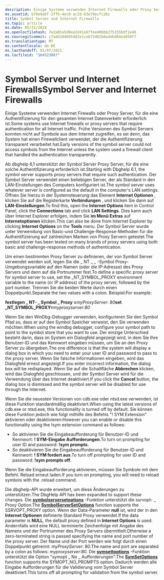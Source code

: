 ```yaml
---
description: Einige Systeme verwenden Internet Firewalls oder Proxy Server, für die eine Authentifizierung für den gesamten Internet Datenverkehr erforderlich ist.
ms.assetid: b79e9a6f-2ffb-4ec0-ac2d-63e79ecfc26c
title: Symbol Server und Internet Firewalls
ms.topic: article
ms.date: 05/31/2018
ms.openlocfilehash: 7e2a85a5d0ee2d41e6ffee40bbb275155bdf1e48
ms.sourcegitcommit: c7add10d695482e1ceb72d62b8a4ebd84ea050f7
ms.translationtype: MT
ms.contentlocale: de-DE
ms.lasthandoff: 01/07/2021
ms.locfileid: "104523067"
---
```

# <a name="symbol-server-and-internet-firewalls"></a><span data-ttu-id="980b3-103">Symbol Server und Internet Firewalls</span><span class="sxs-lookup"><span data-stu-id="980b3-103">Symbol Server and Internet Firewalls</span></span>

<span data-ttu-id="980b3-104">Einige Systeme verwenden Internet Firewalls oder Proxy Server, für die eine Authentifizierung für den gesamten Internet Datenverkehr erforderlich ist.</span><span class="sxs-lookup"><span data-stu-id="980b3-104">Some systems use Internet firewalls or proxy servers that require authentication for all Internet traffic.</span></span> <span data-ttu-id="980b3-105">Frühe Versionen des Symbol Servers konnten nicht auf Symbole aus dem Internet zugreifen, es sei denn, das System hat einen Firewallclient verwendet, der die Authentifizierung transparent verarbeitet hat.</span><span class="sxs-lookup"><span data-stu-id="980b3-105">Early versions of the symbol server could not access symbols from the Internet unless the system used a firewall client that handled the authentication transparently.</span></span>

<span data-ttu-id="980b3-106">Ab dbghelp 6,1 unterstützt der Symbol Server Proxy Server, für die eine solche Authentifizierung erforderlich ist.</span><span class="sxs-lookup"><span data-stu-id="980b3-106">Starting with Dbghelp 6.1, the symbol server supports proxy servers that require such authentication.</span></span> <span data-ttu-id="980b3-107">Der Symbol Server verwendet einen beliebigen Server, der als Standard in den LAN-Einstellungen des Computers konfiguriert ist.</span><span class="sxs-lookup"><span data-stu-id="980b3-107">The symbol server uses whatever server is configured as the default in the computer's LAN settings.</span></span> <span data-ttu-id="980b3-108">Öffnen Sie hierzu in der Systemsteuerung das Element **Internet Optionen** , klicken Sie auf die Registerkarte **Verbindungen** , und klicken Sie dann auf **LAN-Einstellungen**.</span><span class="sxs-lookup"><span data-stu-id="980b3-108">To find this, open the **Internet Options** item in Control Panel, click the **Connections** tab and click **LAN Settings**.</span></span> <span data-ttu-id="980b3-109">Dies kann auch über Internet Explorer erfolgen, indem Sie **im Menü Extras** auf **Internetoptionen** klicken.</span><span class="sxs-lookup"><span data-stu-id="980b3-109">This can also be done from Internet Explorer by clicking **Internet Options** on the **Tools** menu.</span></span> <span data-ttu-id="980b3-110">Der Symbol Server wurde unter Verwendung von Basic-und Challenge-Response-Methoden für die Authentifizierung auf zahlreichen Marken von Proxy Servern getestet.</span><span class="sxs-lookup"><span data-stu-id="980b3-110">The symbol server has been tested on many brands of proxy servers using both basic and challenge-response methods of authentication.</span></span>

<span data-ttu-id="980b3-111">Um einen bestimmten Proxy Server zu definieren, der von Symbol Server verwendet werden soll, legen Sie die \_ NT \_ \_ -Symbol Proxy-Umgebungsvariable auf den Namen (oder die IP-Adresse) des Proxy Servers und dann auf die Portnummer fest.</span><span class="sxs-lookup"><span data-stu-id="980b3-111">To define a specific proxy server for symbol server to use, set the \_NT\_SYMBOL\_PROXY environment variable to the name (or IP address) of the proxy server, followed by the port number.</span></span> <span data-ttu-id="980b3-112">Trennen Sie die beiden Werte durch einen Doppelpunkt.</span><span class="sxs-lookup"><span data-stu-id="980b3-112">Separate the two values with a colon.</span></span> <span data-ttu-id="980b3-113">Beispiel:</span><span class="sxs-lookup"><span data-stu-id="980b3-113">For example:</span></span>

<span data-ttu-id="980b3-114">**festlegen \_ NT- \_ Symbol \_ Proxy =**_myProxyServer_*_: 80_*</span><span class="sxs-lookup"><span data-stu-id="980b3-114">**set \_NT\_SYMBOL\_PROXY=**_myproxyserver_*_:80_*</span></span>

<span data-ttu-id="980b3-115">Wenn Sie den WinDbg-Debugger verwenden, konfigurieren Sie den Symbol Pfad so, dass er auf den Symbol Speicher verweist, den Sie verwenden möchten.</span><span class="sxs-lookup"><span data-stu-id="980b3-115">When using the windbg debugger, configure your symbol path to point to the symbol store that you want to use.</span></span> <span data-ttu-id="980b3-116">Der einzige Unterschied besteht darin, dass im System ein Dialogfeld angezeigt wird, in dem Sie Ihre Benutzer-ID und das Kennwort eingeben müssen, um Sie an den Proxy Server zu übergeben.</span><span class="sxs-lookup"><span data-stu-id="980b3-116">The one difference is that the system will display a dialog box in which you need to enter your user ID and password to pass to the proxy server.</span></span> <span data-ttu-id="980b3-117">Wenn Sie falsche Informationen eingeben, wird das Dialogfeld erneut angezeigt.</span><span class="sxs-lookup"><span data-stu-id="980b3-117">If you enter incorrect information, the dialog box will be redisplayed.</span></span> <span data-ttu-id="980b3-118">Wenn Sie auf die Schaltfläche **Abbrechen** klicken, wird das Dialogfeld geschlossen, und der Symbol Server wird für die Verwendung über das Internet deaktiviert.</span><span class="sxs-lookup"><span data-stu-id="980b3-118">If you click the **Cancel** button, the dialog box is dismissed and the symbol server will be disabled for use through the Internet.</span></span>

<span data-ttu-id="980b3-119">Wenn Sie die neuesten Versionen von cdb.exe oder ntsd.exe verwenden, ist diese Funktion standardmäßig deaktiviert.</span><span class="sxs-lookup"><span data-stu-id="980b3-119">When using the latest versions of cdb.exe or ntsd.exe, this functionality is turned off by default.</span></span> <span data-ttu-id="980b3-120">Sie können diese Funktion jedoch wie folgt mithilfe des Befehls "! SYM Extension" aktivieren oder deaktivieren:</span><span class="sxs-lookup"><span data-stu-id="980b3-120">However you can enable or disable this functionality using the !sym extension command as follows:</span></span>

-   <span data-ttu-id="980b3-121">So aktivieren Sie die Eingabeaufforderung für Benutzer-ID und Kennwort: **! SYM-Eingabe Aufforderungen**.</span><span class="sxs-lookup"><span data-stu-id="980b3-121">To turn on prompting for user ID and password: **!sym prompts**.</span></span>
-   <span data-ttu-id="980b3-122">So deaktivieren Sie die Eingabeaufforderung für Benutzer-ID und Kennwort: **! SYM fordert aus**.</span><span class="sxs-lookup"><span data-stu-id="980b3-122">To turn off prompting for user ID and password: **!sym prompts off**.</span></span>

<span data-ttu-id="980b3-123">Wenn Sie die Eingabeaufforderung aktivieren, müssen Sie Symbole mit dem Befehl. Reload erneut laden.</span><span class="sxs-lookup"><span data-stu-id="980b3-123">If you turn on prompting, you will need to reload symbols with the .reload command.</span></span>

<span data-ttu-id="980b3-124">Die dbghelp-API wurde erweitert, um diese Änderungen zu unterstützen.</span><span class="sxs-lookup"><span data-stu-id="980b3-124">The DbgHelp API has been expanded to support these changes.</span></span> <span data-ttu-id="980b3-125">Die [**symbolserversetoptions**](/previous-versions//ms680676(v=vs.85)) -Funktion unterstützt die ssrvopt- \_ Proxy Option.</span><span class="sxs-lookup"><span data-stu-id="980b3-125">The [**SymbolServerSetOptions**](/previous-versions//ms680676(v=vs.85)) function supports the SSRVOPT\_PROXY option.</span></span> <span data-ttu-id="980b3-126">Wenn der Data-Parameter **null** ist, wird der in den **Internet Optionen** definierte Standard Proxy verwendet.</span><span class="sxs-lookup"><span data-stu-id="980b3-126">If the data parameter is **NULL**, the default proxy defined in **Internet Options** is used.</span></span> <span data-ttu-id="980b3-127">Andernfalls wird eine NULL terminierte Zeichenfolge mit Angabe des Namens und der Portnummer des Proxy Servers übermittelt.</span><span class="sxs-lookup"><span data-stu-id="980b3-127">Otherwise a zero-terminated string is passed specifying the name and port number of the proxy server.</span></span> <span data-ttu-id="980b3-128">Der Name und der Port werden wie folgt durch einen Doppelpunkt getrennt: *myProxyServer*: 80.</span><span class="sxs-lookup"><span data-stu-id="980b3-128">The name and port are separated by a colon as follows: *myproxyserver*:80.</span></span> <span data-ttu-id="980b3-129">Die [**symsettoptions**](/windows/desktop/api/Dbghelp/nf-dbghelp-symsetoptions) -Funktion unterstützt die Option "symopt \_ No \_ Aufforderungen".</span><span class="sxs-lookup"><span data-stu-id="980b3-129">The [**SymSetOptions**](/windows/desktop/api/Dbghelp/nf-dbghelp-symsetoptions) function supports the SYMOPT\_NO\_PROMPTS option.</span></span> <span data-ttu-id="980b3-130">Dadurch werden alle Eingabe Aufforderungen für die Validierung vom Symbol Server deaktiviert.</span><span class="sxs-lookup"><span data-stu-id="980b3-130">This turns off all prompting for validation from the symbol server.</span></span>

 

 
